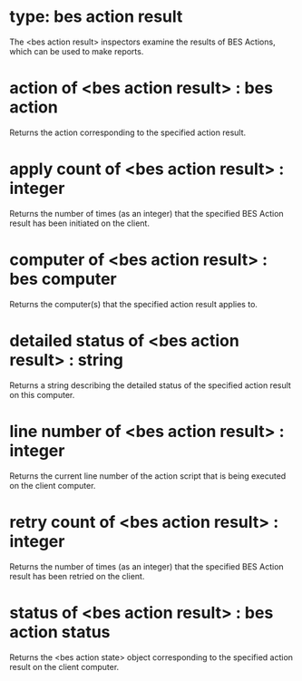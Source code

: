# type: bes action result

The &lt;bes action result&gt; inspectors examine the results of BES Actions, which can be used to make reports.

# action of &lt;bes action result&gt; : bes action

Returns the action corresponding to the specified action result.

# apply count of &lt;bes action result&gt; : integer

Returns the number of times (as an integer) that the specified BES Action result has been initiated on the client.

# computer of &lt;bes action result&gt; : bes computer

Returns the computer(s) that the specified action result applies to.

# detailed status of &lt;bes action result&gt; : string

Returns a string describing the detailed status of the specified action result on this computer.

# line number of &lt;bes action result&gt; : integer

Returns the current line number of the action script that is being executed on the client computer.

# retry count of &lt;bes action result&gt; : integer

Returns the number of times (as an integer) that the specified BES Action result has been retried on the client.

# status of &lt;bes action result&gt; : bes action status

Returns the &lt;bes action state&gt; object corresponding to the specified action result on the client computer.
